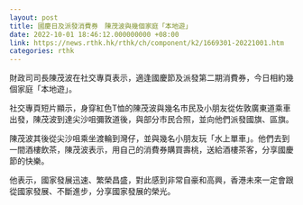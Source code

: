 ```yaml
---
layout: post
title: 國慶日及派發消費券　陳茂波與幾個家庭「本地遊」
date: 2022-10-01 18:46:12.000000000 +08:00
link: https://news.rthk.hk/rthk/ch/component/k2/1669301-20221001.htm
categories: rthk
---
```


財政司司長陳茂波在社交專頁表示，適逢國慶節及派發第二期消費券，今日相約幾個家庭「本地遊」。

社交專頁短片顯示，身穿紅色T恤的陳茂波與幾名市民及小朋友從佐敦廣東道乘車出發，陳茂波到達尖沙咀彌敦道後，與部分市民合照，並向他們派發國旗、區旗。

陳茂波其後從尖沙咀乘坐渡輪到灣仔，並與幾名小朋友玩「水上單車」。他們去到一間酒樓飲茶，陳茂波表示，用自己的消費券購買壽桃，送給酒樓茶客，分享國慶節的快樂。

他表示，國家發展迅速、繁榮昌盛，對此感到非常自豪和高興，香港未來一定會跟從國家發展、不斷進步，分享國家發展的榮光。
